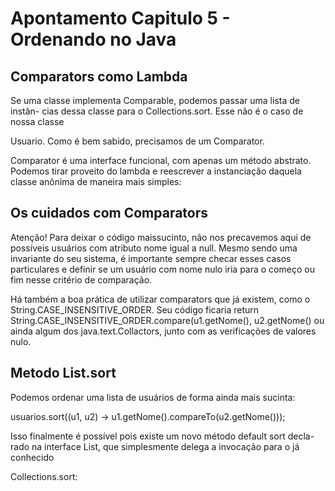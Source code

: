# Apontamento Capitulo 5 - Ordenando no Java

## Comparators como Lambda

Se uma classe implementa Comparable, podemos passar uma lista de instân-
cias dessa classe para o Collections.sort. Esse não é o caso de nossa classe

Usuario. Como é bem sabido, precisamos de um Comparator<Usuario>.

Comparator é uma interface funcional, com apenas um método abstrato. 
Podemos tirar proveito do lambda e reescrever a instanciação daquela classe anônima de maneira mais simples:

## Os cuidados com Comparators

Atenção! Para deixar o código maissucinto, não nos precavemos aqui
de possíveis usuários com atributo nome igual a null. Mesmo sendo
uma invariante do seu sistema, é importante sempre checar esses casos
particulares e definir se um usuário com nome nulo iria para o começo
ou fim nesse critério de comparação.

Há também a boa prática de utilizar comparators que já existem, como o
String.CASE_INSENSITIVE_ORDER. Seu código ficaria return
String.CASE_INSENSITIVE_ORDER.compare(u1.getNome(),
u2.getNome() ou ainda algum dos java.text.Collactors, junto
com as verificações de valores nulo.

## Metodo List.sort

Podemos ordenar uma lista de usuários de forma ainda mais sucinta:

usuarios.sort((u1, u2) -> u1.getNome().compareTo(u2.getNome()));

Isso finalmente é possível pois existe um novo método default sort decla-
rado na interface List, que simplesmente delega a invocação para o já conhecido

Collections.sort:

